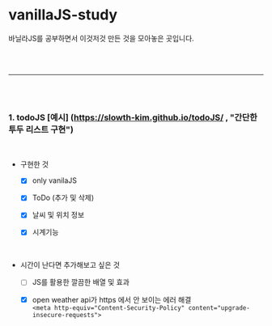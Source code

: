 # vanillaJS-study
바닐라JS를 공부하면서 이것저것 만든 것을 모아놓은 곳입니다.


</br>
</br>

***

</br>
</br>


### 1. todoJS [예시] (https://slowth-kim.github.io/todoJS/ , "간단한 투두 리스트 구현")

</br>

+ 구현한 것

  - [X] only vanilaJS
  - [X] ToDo (추가 및 삭제)
  - [X] 날씨 및 위치 정보
  - [X] 시계기능


</br>

+ 시간이 난다면 추가해보고 싶은 것

  - [ ] JS를 활용한 깔끔한 배열 및 효과
  - [X] open weather api가 https 에서 안 보이는 에러 해결 <br>
    ` <meta http-equiv="Content-Security-Policy" content="upgrade-insecure-requests"> `
  
  
  </br>
